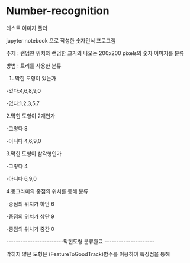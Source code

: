 # Number-recognition

테스트 이미지 폴더

jupyter notebook 으로 작성한 숫자인식 프로그램

주제 : 랜덤한 위치와 랜덤한 크기의 나오는 200x200 pixels의 숫자 이미지를 분류

방법 : 트리를 사용한 분류

1. 막힌 도형이 있는가

-있다:4,6,8,9,0

-없다:1,2,3,5,7

2.막힌 도형이 2개인가

-그렇다 8

-아니다 4,6,9,0

3.막힌 도형이 삼각형인가

-그렇다 4

-아니다 6,9,0

4.동그라미의 중점의 위치를 통해 분류

-중점의 위치가 하단 6

-중점의 위치가 상단 9

-중점의 위치가 중간 0

------------------------막힌도형 분류완료 ---------------------

막히지 않은 도형은 (FeatureToGoodTrack)함수를 이용하여 특징점을 통해 

